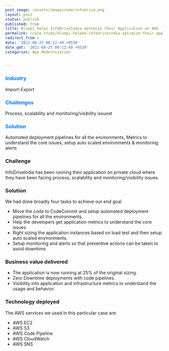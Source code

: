 ```yaml
---
post_image: /assets/images/new/infodrive.png 
layout: post 
status: publish 
published: true 
title: Bluepi helps InfoDriveIndia optimize their Application on AWS
permalink: /case-study/bluepi-helped-infodriveindia-optimize-their-application-on-aws
redirect_from : 
date: '2021-08-25 00:12:49 +0530' 
date_gmt: '2021-08-25 00:12:49 +0530' 
categories: App Modernization


---
```

<div class="row"> 
<div class="col-lg-4">
     <div class="top-class-detail">
        <div class="row align-item-center">
           <div class="col-lg-12">
             <div class="case_top_box">
               <h3 style="color:#007bff;">Industry </h3>
               <p>Import-Export</p>
              </div>
            </div>
            <div class="col-lg-12">
             <div class="case_top_box">
               <h3 style="color:#007bff;">Challenges</h3>
               <p>Process, scalability and monitoring/visibility issuest</p>
              </div>
            </div>
            <div class="col-lg-12">
             <div class="case_top_box">
               <h3 style="color:#007bff;">Solution</h3>
               <p>Automated deployment pipelines for all the environments, Metrics to understand the core issues, setup auto scaled environments & monitoring alerts</p>
              </div>
            </div>
         </div>
      </div>
    </div>
<div class="col-lg-8" markdown="1">

### Challenge

InfoDriveIndia has been running their application on private cloud where they have been facing process, scalability and monitoring/visibility issues. 

### Solution
We had done broadly four tasks to achieve our end goal
- Move the code to CodeCommit and setup automated deployment pipelines for all the environments. 
- Help the developers get application metrics to understand the core issues
- Right sizing the application instances based on load test and then setup auto scaled environments.
- Setup monitoring and alerts so that preventive actions can be taken to avoid downtime.


### Business value delivered
- The application is now running at 25% of the original sizing. 
- Zero Downtime deployments with code pipelines.
- Visibility into application and infrastructure metrics to understand the usage and behavior.



### Technology deployed

The AWS services we used in this particular case are:
- AWS EC2
- AWS S3
- AWS Code Pipeline
- AWS CloudWatch
- AWS SNS
</div>
</div>